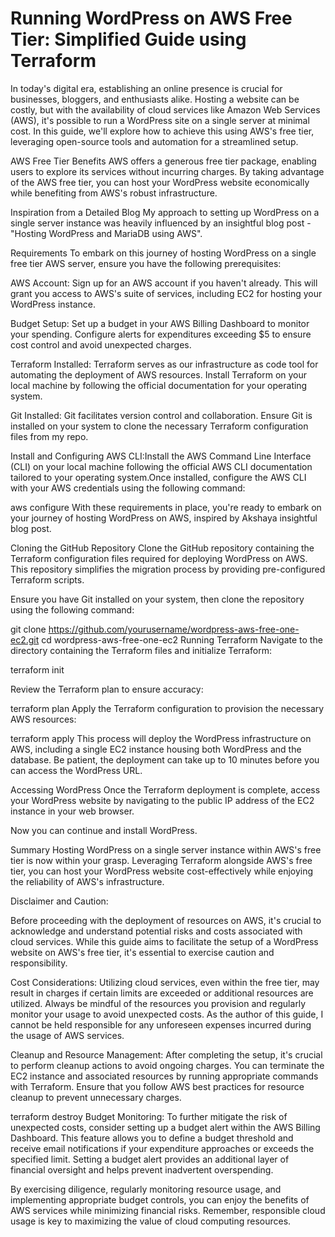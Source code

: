 # Running WordPress on AWS Free Tier: Simplified Guide using Terraform

In today's digital era, establishing an online presence is crucial for businesses, bloggers, and enthusiasts alike. Hosting a website can be costly, but with the availability of cloud services like Amazon Web Services (AWS), it's possible to run a WordPress site on a single server at minimal cost. In this guide, we'll explore how to achieve this using AWS's free tier, leveraging open-source tools and automation for a streamlined setup.

AWS Free Tier Benefits
AWS offers a generous free tier package, enabling users to explore its services without incurring charges. By taking advantage of the AWS free tier, you can host your WordPress website economically while benefiting from AWS's robust infrastructure.

Inspiration from a Detailed Blog
My approach to setting up WordPress on a single server instance was heavily influenced by an insightful blog post - "Hosting WordPress and MariaDB using AWS".

Requirements
To embark on this journey of hosting WordPress on a single free tier AWS server, ensure you have the following prerequisites:

AWS Account: Sign up for an AWS account if you haven't already. This will grant you access to AWS's suite of services, including EC2 for hosting your WordPress instance.

Budget Setup: Set up a budget in your AWS Billing Dashboard to monitor your spending. Configure alerts for expenditures exceeding $5 to ensure cost control and avoid unexpected charges.

Terraform Installed: Terraform serves as our infrastructure as code tool for automating the deployment of AWS resources. Install Terraform on your local machine by following the official documentation for your operating system.

Git Installed: Git facilitates version control and collaboration. Ensure Git is installed on your system to clone the necessary Terraform configuration files from my repo.

Install and Configuring AWS CLI:Install the AWS Command Line Interface (CLI) on your local machine following the official AWS CLI documentation tailored to your operating system.Once installed, configure the AWS CLI with your AWS credentials using the following command:

aws configure
With these requirements in place, you're ready to embark on your journey of hosting WordPress on AWS, inspired by Akshaya insightful blog post.

Cloning the GitHub Repository
Clone the GitHub repository containing the Terraform configuration files required for deploying WordPress on AWS. This repository simplifies the migration process by providing pre-configured Terraform scripts.

Ensure you have Git installed on your system, then clone the repository using the following command:

git clone https://github.com/yourusername/wordpress-aws-free-one-ec2.git cd wordpress-aws-free-one-ec2
Running Terraform
Navigate to the directory containing the Terraform files and initialize Terraform:

terraform init

Review the Terraform plan to ensure accuracy:

terraform plan
Apply the Terraform configuration to provision the necessary AWS resources:

terraform apply
This process will deploy the WordPress infrastructure on AWS, including a single EC2 instance housing both WordPress and the database. Be patient, the deployment can take up to 10 minutes before you can access the WordPress URL.

Accessing WordPress
Once the Terraform deployment is complete, access your WordPress website by navigating to the public IP address of the EC2 instance in your web browser.

Now you can continue and install WordPress.

Summary
Hosting WordPress on a single server instance within AWS's free tier is now within your grasp. Leveraging Terraform alongside AWS's free tier, you can host your WordPress website cost-effectively while enjoying the reliability of AWS's infrastructure.

Disclaimer and Caution:

Before proceeding with the deployment of resources on AWS, it's crucial to acknowledge and understand potential risks and costs associated with cloud services. While this guide aims to facilitate the setup of a WordPress website on AWS's free tier, it's essential to exercise caution and responsibility.

Cost Considerations: Utilizing cloud services, even within the free tier, may result in charges if certain limits are exceeded or additional resources are utilized. Always be mindful of the resources you provision and regularly monitor your usage to avoid unexpected costs. As the author of this guide, I cannot be held responsible for any unforeseen expenses incurred during the usage of AWS services.

Cleanup and Resource Management: After completing the setup, it's crucial to perform cleanup actions to avoid ongoing charges. You can terminate the EC2 instance and associated resources by running appropriate commands with Terraform. Ensure that you follow AWS best practices for resource cleanup to prevent unnecessary charges.

terraform destroy
Budget Monitoring: To further mitigate the risk of unexpected costs, consider setting up a budget alert within the AWS Billing Dashboard. This feature allows you to define a budget threshold and receive email notifications if your expenditure approaches or exceeds the specified limit. Setting a budget alert provides an additional layer of financial oversight and helps prevent inadvertent overspending.

By exercising diligence, regularly monitoring resource usage, and implementing appropriate budget controls, you can enjoy the benefits of AWS services while minimizing financial risks. Remember, responsible cloud usage is key to maximizing the value of cloud computing resources.
